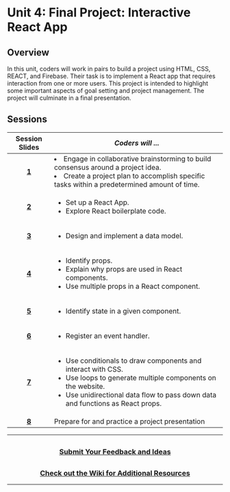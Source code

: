 # Unit 4: Final Project: Interactive React App

## Overview
In this unit, coders will work in pairs to build a project using HTML, CSS, REACT, and Firebase. Their task is to implement a React app that requires interaction from one or more users. This project is intended to highlight some important aspects of goal setting and project management. The project will culminate in a final presentation.

## Sessions 
|Session Slides|*Coders will ...*|
|:-------:|-------|
|**[1](https://docs.google.com/presentation/d/1rIDYuIDoTo9ue871soTVqeXcAN2Wxv37hpj5HCJtI3U/edit?usp=sharing)**| <li>Engage in collaborative brainstorming to build consensus around a project idea.</li> <li>Create a project plan to accomplish specific tasks within a predetermined amount of time.</li>|
|**[2](https://docs.google.com/presentation/d/1UT6MZ52aRGQREKPS_TCEfp04i5nsamn9XOlH-clojno/edit)**|<ul><li>Set up a React App. </li><li>Explore React boilerplate code. </li>|
|**[3](https://docs.google.com/presentation/d/1M7THrA-F-nwb1dNToahr7uBd9UCBxmhAvf1IPUUUaTQ/edit)**|<ul><li>Design and implement a data model. </li></ul> |
|**[4](https://docs.google.com/presentation/d/1piKoO1h4yKZ7HxoaOfc-UupRN25I3sfvQccSOjkuzUE/edit)**|<ul><li>Identify props. </li><li>Explain why props are used in React components. </li><li>Use multiple props in a React component. </li></ul> |
|**[5](https://docs.google.com/presentation/d/1upQDe0hZx_27eNYpIeOJovDBhS4LIQR2IdM7oOQ9iEY/edit)**|<ul><li>Identify state in a given component. </li></ul> |
|**[6](https://docs.google.com/presentation/d/1TudLe_9zOVJpnE0NMTH21QxYgDZhb8tl_bKWZe2Jlv4/edit)**|<ul><li>Register an event handler. </li> |
|**[7](https://docs.google.com/presentation/d/1dVxyM4E4aDsIei2hL-oEmkP8fXPWD2Igmcc_X31_6SI/edit)**|<ul><li>Use conditionals to draw components and interact with CSS. </li><li>Use loops to generate multiple components on the website. </li> <li>Use unidirectional data flow to pass down data and functions as React props.</li> |
|**[8]()**|Prepare for and practice a project presentation|

----

## <h3 align="center"><a href="https://forms.gle/vyAD1HFwXHZMRXrr9">Submit Your Feedback and Ideas</a></h3>

## <h3 align="center"><a href="https://github.com/itscodenation/curriculum-20-21/wiki">Check out the Wiki for Additional Resources</a></h3>

----
